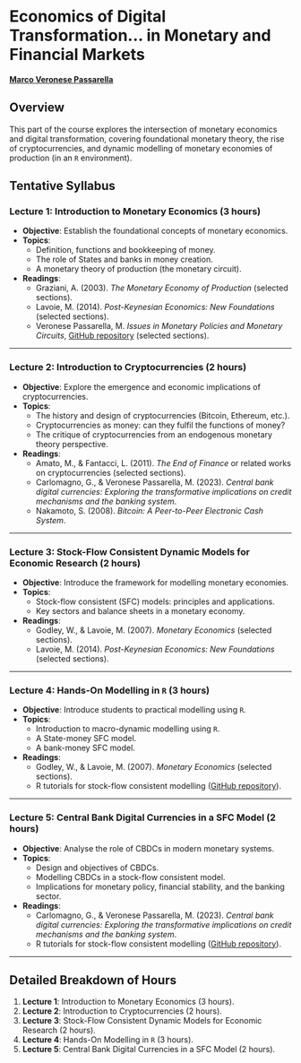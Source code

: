 # Economics of Digital Transformation... in Monetary and Financial Markets

[**Marco Veronese Passarella**](https://ec.univaq.it/index.php?id=veronesepassarella&no_cache=1)

## Overview

This part of the course explores the intersection of monetary economics and digital transformation, covering foundational monetary theory, the rise of cryptocurrencies, and dynamic modelling of monetary economies of production (in an `R` environment).

## Tentative Syllabus

### Lecture 1: Introduction to Monetary Economics (3 hours)

- **Objective**: Establish the foundational concepts of monetary economics.
- **Topics**:
  - Definition, functions and bookkeeping of money.
  - The role of States and banks in money creation.
  - A monetary theory of production (the monetary circuit).
- **Readings**:
  - Graziani, A. (2003). *The Monetary Economy of Production* (selected sections).
  - Lavoie, M. (2014). *Post-Keynesian Economics: New Foundations* (selected sections).
  - Veronese Passarella, M. *Issues in Monetary Policies and Monetary Circuits*, [GitHub repository](https://github.com/marcoverpas/PhD_Lectures_Macerata_2025) (selected sections).

---

### Lecture 2: Introduction to Cryptocurrencies (2 hours)

- **Objective**: Explore the emergence and economic implications of cryptocurrencies.
- **Topics**:
  - The history and design of cryptocurrencies (Bitcoin, Ethereum, etc.).
  - Cryptocurrencies as money: can they fulfil the functions of money?
  - The critique of cryptocurrencies from an endogenous monetary theory perspective.
- **Readings**:
  - Amato, M., & Fantacci, L. (2011). *The End of Finance* or related works on cryptocurrencies (selected sections).
  - Carlomagno, G., & Veronese Passarella, M. (2023). *Central bank digital currencies: Exploring the transformative implications on credit mechanisms and the banking system*.
  - Nakamoto, S. (2008). *Bitcoin: A Peer-to-Peer Electronic Cash System*.

---

### Lecture 3: Stock-Flow Consistent Dynamic Models for Economic Research (2 hours)

- **Objective**: Introduce the framework for modelling monetary economies.
- **Topics**:
  - Stock-flow consistent (SFC) models: principles and applications.
  - Key sectors and balance sheets in a monetary economy.
- **Readings**:
  - Godley, W., & Lavoie, M. (2007). *Monetary Economics* (selected sections).
  - Lavoie, M. (2014). *Post-Keynesian Economics: New Foundations* (selected sections).

---

### Lecture 4: Hands-On Modelling in `R` (3 hours)

- **Objective**: Introduce students to practical modelling using `R`.
- **Topics**:
  - Introduction to macro-dynamic modelling using `R`.
  - A State-money SFC model.
  - A bank-money SFC model.
- **Readings**:
  - Godley, W., & Lavoie, M. (2007). *Monetary Economics* (selected sections).
  - R tutorials for stock-flow consistent modelling ([GitHub repository](https://github.com/marcoverpas/)).

---

### Lecture 5: Central Bank Digital Currencies in a SFC Model (2 hours)

- **Objective**: Analyse the role of CBDCs in modern monetary systems.
- **Topics**:
  - Design and objectives of CBDCs.
  - Modelling CBDCs in a stock-flow consistent model.
  - Implications for monetary policy, financial stability, and the banking sector.
- **Readings**:
  - Carlomagno, G., & Veronese Passarella, M. (2023). *Central bank digital currencies: Exploring the transformative implications on credit mechanisms and the banking system*.
  - R tutorials for stock-flow consistent modelling ([GitHub repository](https://github.com/marcoverpas/)).

---

## Detailed Breakdown of Hours

1. **Lecture 1**: Introduction to Monetary Economics (3 hours).
2. **Lecture 2**: Introduction to Cryptocurrencies (2 hours).
3. **Lecture 3**: Stock-Flow Consistent Dynamic Models for Economic Research (2 hours).
4. **Lecture 4**: Hands-On Modelling in `R` (3 hours).
5. **Lecture 5**: Central Bank Digital Currencies in a SFC Model (2 hours).
